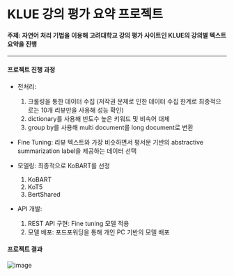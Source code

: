 # KLUE 강의 평가 요약 프로젝트

#### 주제: 자연어 처리 기법을 이용해 고려대학교 강의 평가 사이트인 KLUE의 강의별 텍스트 요약을 진행
---

#### 프로젝트 진행 과정
- 전처리:

  1. 크롤링을 통한 데이터 수집 (저작권 문제로 인한 데이터 수집 한계로 최종적으로는 10개 리뷰만을 사용해 성능 확인)
  2. dictionary를 사용해 빈도수 높은 키워드 및 비속어 대체
  3. group by를 사용해 multi document를 long document로 변환
  
- Fine Tuning: 리뷰 텍스트와 가장 비슷하면서 평서문 기반의 abstractive summarization label을 제공하는 데이터 선택

- 모델링: 최종적으로 KoBART를 선정

  1. KoBART
  2. KoT5
  3. BertShared
  
- API 개발:

  1. REST API 구현: Fine tuning 모델 적용
  2. 모델 배포: 포드포워딩을 통해 개인 PC 기반의 모델 배포
  
#### 프로젝트 결과

![image](https://user-images.githubusercontent.com/79184083/224680213-792e085a-4640-4dca-8fcf-c9da70a07743.png)


